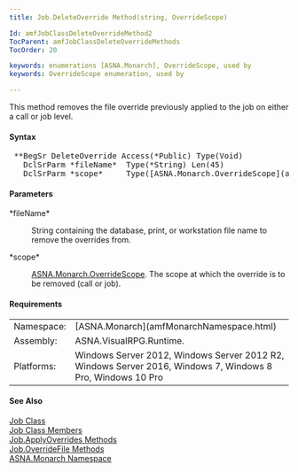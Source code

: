 ```yaml
---
title: Job.DeleteOverride Method(string, OverrideScope)

Id: amfJobClassDeleteOverrideMethod2
TocParent: amfJobClassDeleteOverrideMethods
TocOrder: 20

keywords: enumerations [ASNA.Monarch], OverrideScope, used by
keywords: OverrideScope enumeration, used by

---
```


This method removes the file override previously applied to the job on either a call or job level.

#### Syntax
<pre class="prettyprint"> **BegSr DeleteOverride Access(*Public) Type(Void)
   DclSrParm *fileName*  Type(*String) Len(45)
   DclSrParm *scope*     Type([ASNA.Monarch.OverrideScope](amfOverrideScopeEnumeration.html))**       </pre>

#### Parameters
<dl>
        <dt>
 *fileName* 
        </dt>
        <dd>

String containing the database, print, or workstation file name to remove the overrides from.
</dd>
        <dt>
 *scope* 
        </dt>
        <dd>

[ ASNA.Monarch.OverrideScope](amfOverrideScopeEnumeration.html). The scope at which the override is to be removed (call or job).
</dd>
</dl>

<!-- start -->

#### Requirements
<table class="dttable" cellspacing="0" cellpadding="4" width="60%">
           <colgroup>
            <col width="15%" style="font-weight:bold" />
            <col width="85%" />
          </colgroup>
          <tr>
            <td>Namespace:</td>
            <td>[ASNA.Monarch](amfMonarchNamespace.html)</td>
          </tr>
          <tr>
            <td>Assembly:</td>
            <td>ASNA.VisualRPG.Runtime.</td>
          </tr>
         <tr>
            <td>Platforms:</td>
            <td> Windows Server 2012, Windows Server 2012 R2, Windows Server 2016, Windows 7, Windows 8 Pro, Windows 10 Pro</td>
         </tr>
</table>

<!-- end -->

#### See Also
[Job Class](amfJobClass.html) <br clear="none" /> [Job Class Members](amfJobMembers.html) <br clear="none" /> [ Job.ApplyOverrides Methods](amfJobClassApplyOverridesMethods.html) <br clear="none" />[ Job.OverrideFile Methods](amfJobClassOverrideFileMethods.html)<br clear="none" />[ASNA.Monarch Namespace](amfMonarchNamespace.html)
